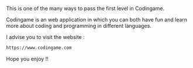 This is one of the many ways to pass the first level in Codingame.

Codingame is an web application in which you can both have fun and learn more about coding and programming in different languages.

I advise you to visit the website : 
```sh
https://www.codingame.com
```

Hope you enjoy !!
